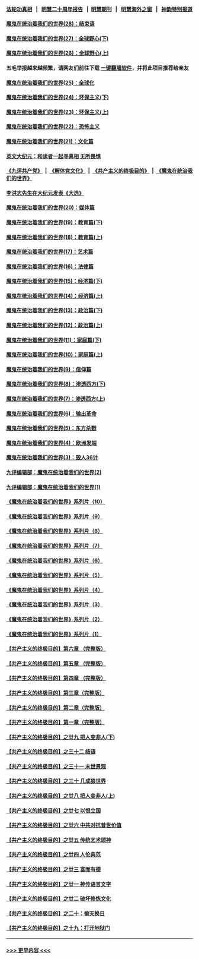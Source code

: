 #### [法轮功真相](https://github.com/gfw-breaker/truth/blob/master/README.md?t=0) &nbsp;&nbsp;|&nbsp;&nbsp; [明慧二十周年报告](https://github.com/gfw-breaker/mh-reports/blob/master/README.md?t=0) &nbsp;&nbsp;|&nbsp;&nbsp;[明慧期刊](https://github.com/gfw-breaker/mh-qikan) &nbsp;&nbsp;|&nbsp;&nbsp; [明慧海外之窗](https://github.com/gfw-breaker/mh-news/blob/master/README.md?t=0) &nbsp;&nbsp;|&nbsp;&nbsp; [神韵特别报道](https://github.com/gfw-breaker/mh-news/blob/master/shenyun.md?t=0)
#### [魔鬼在统治着我们的世界(28)：结束语](../pages/nsc422/n10936246.md?t=07030601) 
#### [魔鬼在统治着我们的世界(27)：全球野心(下)](../pages/nsc422/n10928319.md?t=07030601) 
#### [魔鬼在统治着我们的世界(26)：全球野心(上)](../pages/nsc422/n10900318.md?t=07030601) 
#### 五毛举报越来越频繁，请网友们前往下载 [一键翻墙软件](https://github.com/gfw-breaker/ssr-accounts)，并将此项目推荐给亲友
#### [魔鬼在统治着我们的世界(25)：全球化](../pages/nsc422/n10788205.md?t=07030601) 
#### [魔鬼在统治着我们的世界(24)：环保主义(下)](../pages/nsc422/n10695307.md?t=07030601) 
#### [魔鬼在统治着我们的世界(23)：环保主义(上)](../pages/nsc422/n10688613.md?t=07030601) 
#### [魔鬼在统治着我们的世界(22)：恐怖主义](../pages/nsc422/n10614727.md?t=07030601) 
#### [魔鬼在统治着我们的世界(21)：文化篇](../pages/nsc422/n10597706.md?t=07030601) 
#### [英文大纪元：和读者一起寻真相 无所畏惧](../pages/nsc422/n12542027.md?t=07030601) 
#### [《九评共产党》](https://github.com/begood0513/9ping.md/blob/master/README.md) &nbsp;|&nbsp; [《解体党文化》](../../../../jtdwh.md/blob/master/README.md)  &nbsp;|&nbsp; [《共产主义的终极目的》](../../../../gczydzjmd.md/blob/master/README.md) &nbsp;|&nbsp; [《魔鬼在统治我们的世界》](../../../../mgztzwmdsj.md/blob/master/README.md) 
#### [李洪志先生在大纪元发表《大选》](../pages/nsc422/n12534746.md?t=07030601) 
#### [魔鬼在统治着我们的世界(20)：媒体篇](../pages/nsc422/n10586579.md?t=07030601) 
#### [魔鬼在统治着我们的世界(19)：教育篇(下)](../pages/nsc422/n10564808.md?t=07030601) 
#### [魔鬼在统治着我们的世界(18)：教育篇(上)](../pages/nsc422/n10526970.md?t=07030601) 
#### [魔鬼在统治着我们的世界(17)：艺术篇](../pages/nsc422/n10499093.md?t=07030601) 
#### [魔鬼在统治着我们的世界(16)：法律篇](../pages/nsc422/n10485969.md?t=07030601) 
#### [魔鬼在统治着我们的世界(15)：经济篇(下)](../pages/nsc422/n10469975.md?t=07030601) 
#### [魔鬼在统治着我们的世界(14)：经济篇(上)](../pages/nsc422/n10457370.md?t=07030601) 
#### [魔鬼在统治着我们的世界(13)：政治篇(下)](../pages/nsc422/n10448270.md?t=07030601) 
#### [魔鬼在统治着我们的世界(12)：政治篇(上)](../pages/nsc422/n10444576.md?t=07030601) 
#### [魔鬼在统治着我们的世界(11)：家庭篇(下)](../pages/nsc422/n10440961.md?t=07030601) 
#### [魔鬼在统治着我们的世界(10)：家庭篇(上)](../pages/nsc422/n10435448.md?t=07030601) 
#### [魔鬼在统治着我们的世界(9)：信仰篇](../pages/nsc422/n10432159.md?t=07030601) 
#### [魔鬼在统治着我们的世界(8)：渗透西方(下)](../pages/nsc422/n10429603.md?t=07030601) 
#### [魔鬼在统治着我们的世界(7)：渗透西方(上)](../pages/nsc422/n10426013.md?t=07030601) 
#### [魔鬼在统治着我们的世界(6)：输出革命](../pages/nsc422/n10421536.md?t=07030601) 
#### [魔鬼在统治着我们的世界(5)：东方杀戮](../pages/nsc422/n10417707.md?t=07030601) 
#### [魔鬼在统治着我们的世界(4)：欧洲发端](../pages/nsc422/n10414890.md?t=07030601) 
#### [魔鬼在统治着我们的世界(3)：毁人36计](../pages/nsc422/n10411583.md?t=07030601) 
#### [九评编辑部：魔鬼在统治着我们的世界(2)](../pages/nsc422/n10410036.md?t=07030601) 
#### [九评编辑部：魔鬼在统治着我们的世界(1)](../pages/nsc422/n10406825.md?t=07030601) 
#### [《魔鬼在统治着我们的世界》系列片（10）](../pages/nsc422/n12292670.md?t=07030601) 
#### [《魔鬼在统治着我们的世界》系列片（9）](../pages/nsc422/n12290859.md?t=07030601) 
#### [《魔鬼在统治着我们的世界》系列片（8）](../pages/nsc422/n12287445.md?t=07030601) 
#### [《魔鬼在统治着我们的世界》系列片（7）](../pages/nsc422/n12283425.md?t=07030601) 
#### [《魔鬼在统治着我们的世界》系列片（6）](../pages/nsc422/n12282314.md?t=07030601) 
#### [《魔鬼在统治着我们的世界》系列片（5）](../pages/nsc422/n12281419.md?t=07030601) 
#### [《魔鬼在统治着我们的世界》系列片（4）](../pages/nsc422/n12274024.md?t=07030601) 
#### [《魔鬼在统治着我们的世界》系列片（3）](../pages/nsc422/n12271322.md?t=07030601) 
#### [《魔鬼在统治着我们的世界》系列片（2）](../pages/nsc422/n12269049.md?t=07030601) 
#### [《魔鬼在统治着我们的世界》系列片（1）](../pages/nsc422/n12267575.md?t=07030601) 
#### [【共产主义的终极目的】第六章 （完整版）](../pages/nsc422/n11428913.md?t=07030601) 
#### [【共产主义的终极目的】第五章 （完整版）](../pages/nsc422/n11428912.md?t=07030601) 
#### [【共产主义的终极目的】第四章 （完整版）](../pages/nsc422/n11428907.md?t=07030601) 
#### [【共产主义的终极目的】第三章（完整版）](../pages/nsc422/n11428848.md?t=07030601) 
#### [【共产主义的终极目的】第二章（完整版）](../pages/nsc422/n11428831.md?t=07030601) 
#### [【共产主义的终极目的】第一章（完整版）](../pages/nsc422/n11417651.md?t=07030601) 
#### [【共产主义的终极目的】之廿九 把人变非人(下)](../pages/nsc422/n11344140.md?t=07030601) 
#### [【共产主义的终极目的】之三十二 结语](../pages/nsc422/n11360535.md?t=07030601) 
#### [【共产主义的终极目的】之三十一 末世景观](../pages/nsc422/n11351129.md?t=07030601) 
#### [【共产主义的终极目的】之三十 几成狼世界](../pages/nsc422/n11348280.md?t=07030601) 
#### [【共产主义的终极目的】之廿八 把人变非人(上)](../pages/nsc422/n11340492.md?t=07030601) 
#### [【共产主义的终极目的】之廿七 以恨立国](../pages/nsc422/n11336944.md?t=07030601) 
#### [【共产主义的终极目的】之廿六 中共对抗普世价值](../pages/nsc422/n11324785.md?t=07030601) 
#### [【共产主义的终极目的】之廿五 传统艺术颂神](../pages/nsc422/n11296396.md?t=07030601) 
#### [【共产主义的终极目的】之廿四 人伦典范](../pages/nsc422/n11296397.md?t=07030601) 
#### [【共产主义的终极目的】之廿三 富而有德](../pages/nsc422/n11283598.md?t=07030601) 
#### [【共产主义的终极目的】之廿一 神传语言文字](../pages/nsc422/n11263265.md?t=07030601) 
#### [【共产主义的终极目的】之廿二 破坏修炼文化](../pages/nsc422/n11245728.md?t=07030601) 
#### [【共产主义的终极目的】之二十：偷天换日](../pages/nsc422/n11238846.md?t=07030601) 
#### [【共产主义的终极目的】之十九：打开地狱门](../pages/nsc422/n11206376.md?t=07030601) 

----
#### [ >>> 更早内容 <<< ](../indexes/nsc422-earlier.md)

